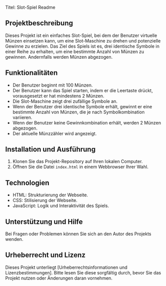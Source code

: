 Titel: Slot-Spiel Readme

## Projektbeschreibung

Dieses Projekt ist ein einfaches Slot-Spiel, bei dem der Benutzer virtuelle Münzen einsetzen kann, um eine Slot-Maschine zu drehen und potenzielle Gewinne zu erzielen. Das Ziel des Spiels ist es, drei identische Symbole in einer Reihe zu erhalten, um eine bestimmte Anzahl von Münzen zu gewinnen. Andernfalls werden Münzen abgezogen.

## Funktionalitäten

- Der Benutzer beginnt mit 100 Münzen.
- Der Benutzer kann das Spiel starten, indem er die Leertaste drückt, vorausgesetzt er hat mindestens 2 Münzen.
- Die Slot-Maschine zeigt drei zufällige Symbole an.
- Wenn der Benutzer drei identische Symbole erhält, gewinnt er eine bestimmte Anzahl von Münzen, die je nach Symbolkombination variieren.
- Wenn der Benutzer keine Gewinnkombination erhält, werden 2 Münzen abgezogen.
- Der aktuelle Münzzähler wird angezeigt.

## Installation und Ausführung

1. Klonen Sie das Projekt-Repository auf Ihren lokalen Computer.
2. Öffnen Sie die Datei `index.html` in einem Webbrowser Ihrer Wahl.

## Technologien

- HTML: Strukturierung der Webseite.
- CSS: Stilisierung der Webseite.
- JavaScript: Logik und Interaktivität des Spiels.

## Unterstützung und Hilfe

Bei Fragen oder Problemen können Sie sich an den Autor des Projekts wenden.



## Urheberrecht und Lizenz

Dieses Projekt unterliegt [Urheberrechtsinformationen und Lizenzbestimmungen]. Bitte lesen Sie diese sorgfältig durch, bevor Sie das Projekt nutzen oder Änderungen daran vornehmen.